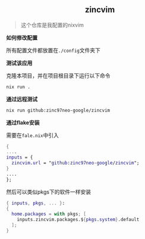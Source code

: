 <h2 align="center">zincvim</h2>

> 这个仓库是我配置的nixvim

**如何修改配置**

所有配置文件都放置在`./config`文件夹下

**测试该应用**

克隆本项目，并在项目根目录下运行以下命令

```sh
nix run .
```

**通过远程测试**

```sh
nix run github:zinc97neo-google/zincvim
```

**通过flake安装**

需要在`fale.nix`中引入

```nix
{
....
inputs = {
  zincvim.url = "github:zinc97neo-google/zincvim";
}
....
};
```

然后可以类似pkgs下的软件一样安装

```nix
{ inputs, pkgs, ... }:
{
  home.packages = with pkgs; [
    inputs.zincvim.packages.${pkgs.system}.default
  ];
}
```

